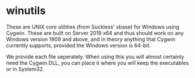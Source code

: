 # winutils

These are UNIX core utilities (from Suckless' sbase) for Windows using Cygwin. These are built on Server 2019 x64 and thus should work on any Windows version 1809 and above, and in theory anything that Cygwin currently supports, provided the Windows version is 64-bit.

We provide each file seperately. When using this you will almost certainly need the Cygwin DLL, you can place it where you will keep the executables or in System32.
